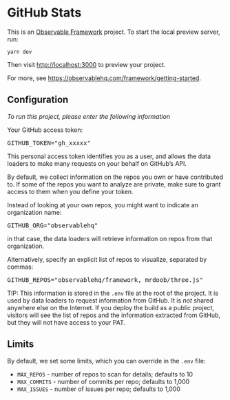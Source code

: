 # GitHub Stats

This is an [Observable Framework](https://observablehq.com/framework) project. To start the local preview server, run:

```
yarn dev
```

Then visit <http://localhost:3000> to preview your project.

For more, see <https://observablehq.com/framework/getting-started>.

## Configuration

_To run this project, please enter the following information_

Your GitHub access token:

<kbd>GITHUB_TOKEN="gh_xxxxx"</kbd>

This personal access token identifies you as a user, and allows the data loaders to make many requests on your behalf on GitHub’s API.

By default, we collect information on the repos you own or have contributed to. If some of the repos you want to analyze are private, make sure to grant access to them when you define your token.

Instead of looking at your own repos, you might want to indicate an organization name:

<kbd>GITHUB_ORG="observablehq"</kbd>

in that case, the data loaders will retrieve information on repos from that organization.

Alternatively, specify an explicit list of repos to visualize, separated by commas:

<kbd>GITHUB_REPOS="observablehq/framework, mrdoob/three.js"</kbd>

<div class="tip">

TIP: This information is stored in the <code>.env</code> file at the root of the project. It is used by data loaders to request information from GitHub. It is _not_ shared anywhere else on the Internet. If you deploy the build as a public project, visitors will see the list of repos and the information extracted from GitHub, but they will not have access to your PAT.

</div>

## Limits

By default, we set some limits, which you can override in the `.env` file:

- `MAX_REPOS` - number of repos to scan for details; defaults to 10
- `MAX_COMMITS` - number of commits per repo; defaults to 1,000
- `MAX_ISSUES` - number of issues per repo; defaults to 1,000
